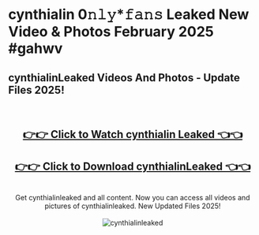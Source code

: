 # cynthialin 0𝚗𝚕𝚢*𝚏𝚊𝚗𝚜 Leaked New Video & Photos February 2025 #gahwv

<h2>cynthialinLeaked Videos And Photos - Update Files 2025!</h2>
<br>
<div align="center">
<h2><a href="https://mediaupload.pro?title=cynthialin&ref=11F" rel="nofollow">👉👉 Click to Watch cynthialin Leaked 👈👈</a></h2>
<h2><a href="https://mediaupload.pro?title=cynthialin&ref=11F" rel="nofollow">👉👉 Click to Download cynthialinLeaked 👈👈</a></h2>
<br>
Get cynthialinleaked and all content. Now you can access all videos and pictures of cynthialinleaked. New Updated Files 2025!
<br>
<br>
<a href="https://mediaupload.pro?title=cynthialin&ref=11F" rel="nofollow" data-target="animated-image.originalLink"><img src="https://i.ibb.co/Gkj2r4b/banner.png" alt="cynthialinleaked" style="max-width: 100%; display: inline-block;" data-target="animated-image.originalImage"></a>
</div>
<br>

